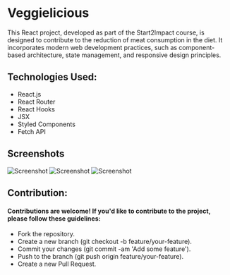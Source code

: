 # Veggielicious

This React project, developed as part of the Start2Impact course, is designed to contribute to the reduction of meat consumption in the diet. It incorporates modern web development practices, such as component-based architecture, state management, and responsive design principles.

## Technologies Used:
- React.js
- React Router
- React Hooks
- JSX
- Styled Components
- Fetch API

## Screenshots

![Screenshot](./screenshots/screenshot1.png)
![Screenshot](./screenshots/screenshot2.png)
![Screenshot](./screenshots/screenshot3.png)

## Contribution:

#### Contributions are welcome! If you'd like to contribute to the project, please follow these guidelines:

- Fork the repository.
- Create a new branch (git checkout -b feature/your-feature).
- Commit your changes (git commit -am 'Add some feature').
- Push to the branch (git push origin feature/your-feature).
- Create a new Pull Request.
